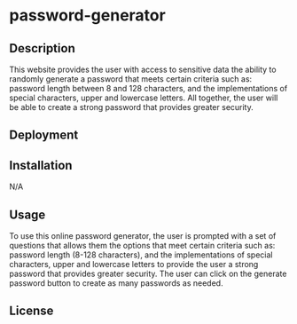 # password-generator

## Description

This website provides the user with access to sensitive data the ability to randomly generate a password that meets certain criteria such as: password length between 8 and 128 characters, and the implementations of special characters, upper and lowercase letters. All together, the user will be able to create a strong password that provides greater security. 

## Deployment


## Installation

N/A

## Usage 

To use this online password generator, the user is prompted with a set of questions that allows them the options that meet certain criteria such as: password length (8-128 characters), and the implementations of special characters, upper and lowercase letters to provide the user a strong password that provides greater security. The user can click on the generate password button to create as many passwords as needed. 

## License
